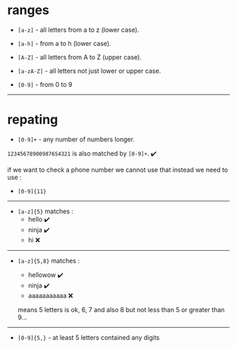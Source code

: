 # ranges

- `[a-z]` - all letters from a to z (lower case).

- `[a-h]` - from a to h (lower case).

- `[A-Z]` - all letters from A to Z (upper case).

- `[a-zA-Z]` - all letters not just lower or upper case.

- `[0-9]` - from 0 to 9

---

# repating

- `[0-9]+` - any number of numbers longer.

`12345678900987654321` is also matched by `[0-9]+`. ✔️

if we want to check a phone number we cannot use that instead we need to use :

- `[0-9]{11}`

---

- `[a-z]{5}` matches :
  - hello ✔️
  - ninja ✔️
  - hi ❌

---

- `[a-z]{5,8}` matches :

  - hellowow ✔️
  - ninja ✔️
  - aaaaaaaaaaa ❌

  means 5 letters is ok, 6, 7 and also 8 but not less than 5 or greater than 9...

---

- `[0-9]{5,}` - at least 5 letters contained any digits
